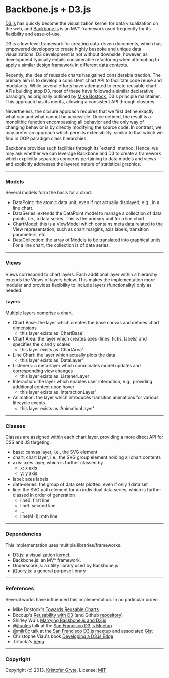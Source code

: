 Backbone.js + D3.js
===============

<a href="http://www.d3js.org" target="_blank">D3.js</a> has quickly become the visualization kernel for data visualization on the web, and <a href="http://backbonejs.org/" target="_blank">Backbone.js</a> is an MV* framework used frequently for its flexibility and ease-of-use. 

D3 is a low-level framework for creating data-driven documents, which has empowered developers to create highly bespoke and unique data visualizations.  D3 development is not without downside, however, as development typically entails considerable refactoring when attempting to apply a similar design framework in different data contexts.

Recently, the idea of reusable charts has gained considerable traction. The primary aim is to develop a consistent chart API to facilitate code reuse and modularity. While several efforts have attempted to create reusable chart APIs building atop D3, most of these have followed a similar declarative paradigm, as originally outlined by <a href="http://bost.ocks.org/mike/chart/" target="_blank">Mike Bostock</a>, D3's principle maintainer. This approach has its merits, allowing a consistent API through closures.

Nevertheless, the closure approach requires that we first define exactly what can and what cannot be accessible. Once defined, the result is a monolithic function encompassing all behavior and the only way of changing behavior is by directly modifying the source code. In contrast, we may prefer an approach which permits extensibility, similar to that which we find in OOP paradigm class hierarchies. 

Backbone provides such facilities through its `extend' method. Hence, we may ask whether we can leverage Backbone and D3 to create a framework which explicitly separates concerns pertaining to data models and views and explicitly addresses the layered nature of statistical graphics.



---
### Models

Several models form the basis for a chart. 

* DataPoint: the atomic data unit, even if not actually displayed, e.g., in a line chart.
* DataSeries: extends the DataPoint model to manage a collection of data points, i.e., a data series. This is the primary unit for a line chart.
* ChartModel: this is a ViewModel which contains meta data related to the View representation, such as chart margins, axis labels, transition parameters, etc.
* DataCollection: the array of Models to be translated into graphical units. For a line chart, the collection is of data series.


---
### Views

Views correspond to chart layers. Each additional layer within a hierarchy extends the Views of layers below. This makes the implementation more modular and provides flexibility to include layers (functionality) only as needed.


#### Layers

Multiple layers comprise a chart. 

* Chart Base: the layer which creates the base canvas and defines chart dimensions
	* this layer exists as 'ChartBase'
* Chart Area: the layer which creates axes (lines, ticks, labels) and specifies the x and y scales 
	* this layer exists as 'ChartArea'
* Line Chart: the layer which actually plots the data
	* this layer exists as 'DataLayer'
* Listeners: a meta-layer which coordinates model updates and corresponding view changes
	* this layer exists as 'ListenerLayer'
* Interaction: the layer which enables user interaction, e.g., providing additional context upon hover
	* this layer exists as 'InteractionLayer'
* Animation: the layer which introduces transition animations for various lifecycle events
	* this layer exists as 'AnimationLayer'


---
### Classes

Classes are assigned within each chart layer, providing a more direct API for CSS and JS targeting.

* base: canvas layer, i.e., the SVG element
* chart: chart layer, i.e., the SVG group element holding all chart contents
* axis: axes layer, which is further classed by 
	* x: x axis
	* y: y axis
* label: axes labels
* data-series: the group of data sets plotted, even if only 1 data set
* line: the SVG path element for an individual data series, which is further classed in order of generation
	* line0: first line
	* line1: second line
	* ...
	* line(M-1): mth line


---
### Dependencies

This implementation uses multiple libraries/frameworks.

* D3.js: a visualization kernel.
* Backbone.js: an MV* framework.
* Underscore.js: a utility library used by Backbone.js
* jQuery.js: a general purpose library



---
### References

Several works have influenced this implementation. In no particular order:
* Mike Bostock's <a href="http://bost.ocks.org/mike/chart/" target="_blank">Towards Reusable Charts</a>
* Bocoup's <a href="http://weblog.bocoup.com/reusability-with-d3/" target="_blank">Reusability with D3</a> (and Github <a href="https://github.com/jugglinmike/d3-experiments" target="_blank">repository</a>)
* Shirley Wu's <a href="http://shirley.quora.com/Marrying-Backbone-js-and-D3-js" target="_blank">Marrying Backbone.js and D3.js</a>
* <a href="http://www.twitter.com/jtuulos" target="_blank">@jtuulos</a> talk at the <a href="http://jtuulos.github.io/bayd3-may2013/#/" target="_blank">San Francisco D3.js Meetup</a>
* <a href="http://www.twitter.com/milr0c" target="_blank">@milr0c</a> talk at the <a href="http://bl.ocks.org/milroc/raw/5553051/#0" target="_blank">San Francisco D3.js meetup</a> and associated <a href="http://bl.ocks.org/milroc/5522467" target="_blank">Gist</a>
* Christophe Viau's book <a href="https://gumroad.com/l/vyYr/" target="blank">Developing a D3.js Edge</a>
* Trifacta's <a href="https://github.com/trifacta/vega/wiki/Tutorial" target="_blank">Vega</a>



---
### Copyright

Copyright (c) 2013. <a href="http://www.kgryte.com" target="_blank">Kristofer Gryte</a>.
License: <a href="http://www.opensource.org/licenses/mit-license.php" target="_blank">MIT</a>



